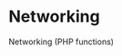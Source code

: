 # Networking
Networking (PHP functions)
<!--
## Motivation
Working on inforamtion security led me to write code and scripts for testing, part of that code is presented here.

## License

This project is licensed under the GNU GENERAL PUBLIC LICENSE, Version 3 - see the [LICENSE](LICENSE) file for details
-->
